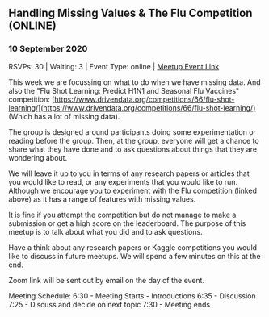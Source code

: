 ## Handling Missing Values & The Flu Competition (ONLINE)
### 10 September 2020
RSVPs: 30 | Waiting: 3 | Event Type: online | [Meetup Event Link](https://www.meetup.com/Data-Science-Discussion-Auckland/events/271933153)

This week we are focussing on what to do when we have missing data. And also the "Flu Shot Learning: Predict H1N1 and Seasonal Flu Vaccines" competition: [https://www.drivendata.org/competitions/66/flu-shot-learning/](https://www.drivendata.org/competitions/66/flu-shot-learning/) (Which has a lot of missing data).

The group is designed around participants doing some experimentation or reading before the group. Then, at the group, everyone will get a chance to share what they have done and to ask questions about things that they are wondering about.

We will leave it up to you in terms of any research papers or articles that you would like to read, or any experiments that you would like to run. Although we encourage you to experiment with the Flu competition (linked above) as it has a range of features with missing values.

It is fine if you attempt the competition but do not manage to make a submission or get a high score on the leaderboard. The purpose of this meetup is to talk about what you did and to ask questions.

Have a think about any research papers or Kaggle competitions you would like to discuss in future meetups. We will spend a few minutes on this at the end.

Zoom link will be sent out by email on the day of the event.

Meeting Schedule:
6:30 - Meeting Starts - Introductions
6:35 - Discussion
7:25 - Discuss and decide on next topic
7:30 - Meeting ends
